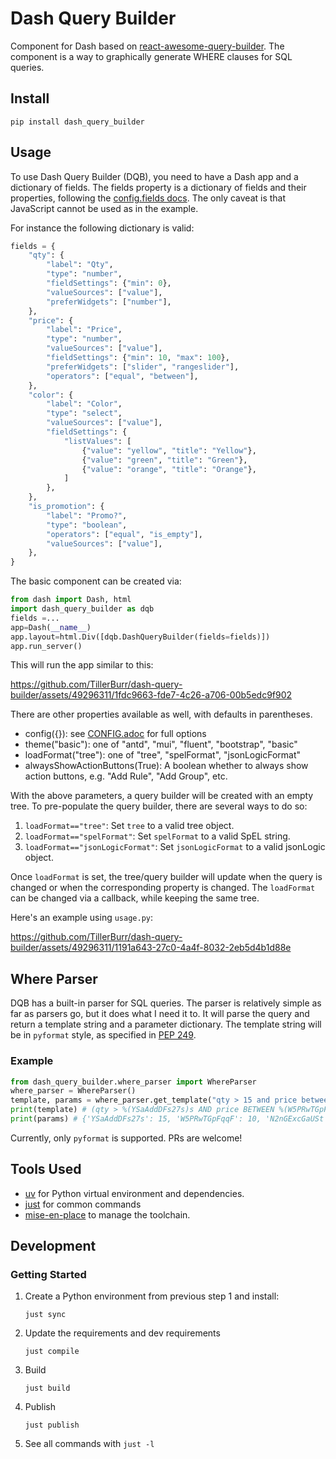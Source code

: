 # Dash Query Builder

Component for Dash based on [react-awesome-query-builder](https://github.com/ukrbublik/react-awesome-query-builder).
The component is a way to graphically generate WHERE clauses for SQL queries.

## Install

```shell
pip install dash_query_builder
```

## Usage

To use Dash Query Builder (DQB), you need to have a Dash app and a dictionary of fields.
The fields property is a dictionary of fields and their properties, following the
[config.fields docs](https://github.com/ukrbublik/react-awesome-query-builder/blob/master/CONFIG.adoc#configfields).
The only caveat is that JavaScript cannot be used as in the example.

For instance the following dictionary is valid:

```python
fields = {
    "qty": {
        "label": "Qty",
        "type": "number",
        "fieldSettings": {"min": 0},
        "valueSources": ["value"],
        "preferWidgets": ["number"],
    },
    "price": {
        "label": "Price",
        "type": "number",
        "valueSources": ["value"],
        "fieldSettings": {"min": 10, "max": 100},
        "preferWidgets": ["slider", "rangeslider"],
        "operators": ["equal", "between"],
    },
    "color": {
        "label": "Color",
        "type": "select",
        "valueSources": ["value"],
        "fieldSettings": {
            "listValues": [
                {"value": "yellow", "title": "Yellow"},
                {"value": "green", "title": "Green"},
                {"value": "orange", "title": "Orange"},
            ]
        },
    },
    "is_promotion": {
        "label": "Promo?",
        "type": "boolean",
        "operators": ["equal", "is_empty"],
        "valueSources": ["value"],
    },
}
```

The basic component can be created via:

```python
from dash import Dash, html
import dash_query_builder as dqb
fields =...
app=Dash(__name__)
app.layout=html.Div([dqb.DashQueryBuilder(fields=fields)])
app.run_server()
```

This will run the app similar to this:


https://github.com/TillerBurr/dash-query-builder/assets/49296311/1fdc9663-fde7-4c26-a706-00b5edc9f902


There are other properties available as well, with defaults in parentheses.

-   config({}): see [CONFIG.adoc](https://github.com/ukrbublik/react-awesome-query-builder/blob/master/CONFIG.adoc) for full options
-   theme("basic"): one of "antd", "mui", "fluent", "bootstrap", "basic"
-   loadFormat("tree"): one of "tree", "spelFormat", "jsonLogicFormat"
-   alwaysShowActionButtons(True): A boolean whether to always show action buttons, e.g. "Add Rule", "Add Group", etc.

With the above parameters, a query builder will be created with an empty tree. To pre-populate the query builder,
there are several ways to do so:

1. `loadFormat=="tree"`: Set `tree` to a valid tree object.
1. `loadFormat=="spelFormat"`: Set `spelFormat` to a valid SpEL string.
1. `loadFormat=="jsonLogicFormat"`: Set `jsonLogicFormat` to a valid jsonLogic object.

Once `loadFormat` is set, the tree/query builder will update when the query is changed or when the corresponding property is changed.
The `loadFormat` can be changed via a callback, while keeping the same tree.

Here's an example using `usage.py`:

https://github.com/TillerBurr/dash-query-builder/assets/49296311/1191a643-27c0-4a4f-8032-2eb5d4b1d88e


## Where Parser

DQB has a built-in parser for SQL queries. The parser is relatively simple as far as parsers go, but it does what I need it to.
It will parse the query and return a template string and a parameter dictionary. The template string will be in `pyformat` style, as
specified in [PEP 249](https://peps.python.org/pep-0249/#paramstyle).

### Example

```python
from dash_query_builder.where_parser import WhereParser
where_parser = WhereParser()
template, params = where_parser.get_template("qty > 15 and price between 10 and 20")
print(template) # (qty > %(YSaAddDFs27s)s AND price BETWEEN %(W5PRwTGpFqqF)s AND %(N2nGExcGaUSt)s)
print(params) # {'YSaAddDFs27s': 15, 'W5PRwTGpFqqF': 10, 'N2nGExcGaUSt': 20}
```

Currently, only `pyformat` is supported. PRs are welcome!

## Tools Used

-   [uv](https://github.com/astral-sh/uv) for Python virtual environment and dependencies.
-   [just](https://github.com/casey/just) for common commands
-   [mise-en-place](https://mise.jdx.dev) to manage the toolchain.

## Development

### Getting Started

1. Create a Python environment from previous step 1 and install:
    ```shell
    just sync
    ```
1. Update the requirements and dev requirements
    ```shell
    just compile
    ```
1. Build
    ```shell
    just build
    ```
1. Publish
    ```shell
    just publish
    ```
1. See all commands with `just -l`
